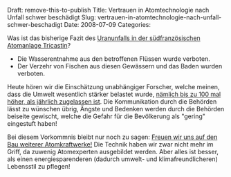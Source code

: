 Draft: remove-this-to-publish
Title: Vertrauen in Atomtechnologie nach Unfall schwer beschädigt
Slug: vertrauen-in-atomtechnologie-nach-unfall-schwer-beschadigt
Date: 2008-07-09
Categories:

Was ist das bisherige Fazit des [Uranunfalls in der südfranzösischen Atomanlage Tricastin](http://www.20min.ch/news/ausland/story/19218753)?

- Die Wasserentnahme aus den betroffenen Flüssen wurde verboten.
- Der Verzehr von Fischen aus diesen Gewässern und das Baden wurden verboten.

Heute hören wir die Einschätzung unabhängiger Forscher, welche meinen, dass die Umwelt wesentlich stärker belastet wurde, [nämlich bis zu 100 mal höher, als jährlich zugelassen ist](http://www.20min.ch/news/ausland/story/18061938). Die Kommunikation durch die Behörden lässt zu wünschen übrig, Ängste und Bedenken werden durch die Behörden beiseite gewischt, welche die Gefahr für die Bevölkerung als "gering" eingestuft haben!

Bei diesem Vorkommnis bleibt nur noch zu sagen: [Freuen wir uns auf den Bau weiterer Atomkraftwerke!](http://www.stoppatom.ch/de/allianz/) Die Technik haben wir zwar nicht mehr im Griff, da zuwenig Atomexperten ausgebildet werden. Aber alles ist besser, als einen energiesparenderen (dadurch umwelt- und klimafreundlicheren) Lebensstil zu pflegen!
